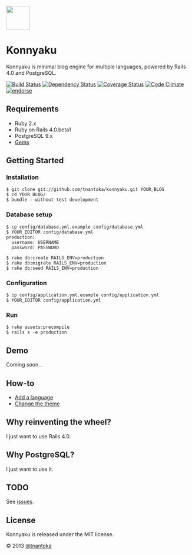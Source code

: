 <img src="https://raw.github.com/tnantoka/konnyaku/master/app/assets/images/icon.png" width="64" />

# Konnyaku

Konnyaku is minimal blog engine for multiple languages, powered by Rails 4.0 and PostgreSQL.

[![Build Status](https://travis-ci.org/tnantoka/konnyaku.png?branch=master)](https://travis-ci.org/tnantoka/konnyaku)
[![Dependency Status](https://gemnasium.com/tnantoka/konnyaku.png)](https://gemnasium.com/tnantoka/konnyaku)
[![Coverage Status](https://coveralls.io/repos/tnantoka/konnyaku/badge.png?branch=master)](https://coveralls.io/r/tnantoka/konnyaku)
[![Code Climate](https://codeclimate.com/github/tnantoka/konnyaku.png)](https://codeclimate.com/github/tnantoka/konnyaku)
[![endorse](http://api.coderwall.com/tnantoka/endorsecount.png)](http://coderwall.com/tnantoka)

## Requirements

* Ruby 2.x
* Ruby on Rails 4.0.beta1
* PostgreSQL 9.x
* [Gems](https://github.com/tnantoka/konnyaku/blob/master/Gemfile)

## Getting Started

### Installation
```
$ git clone git://github.com/tnantoka/konnyaku.git YOUR_BLOG
$ cd YOUR_BLOG/
$ bundle --without test development
```
    
### Database setup
```
$ cp config/database.yml.example config/database.yml
$ YOUR_EDITOR config/database.yml
production:
  username: USERNAME
  password: PASSWORD

$ rake db:create RAILS_ENV=production
$ rake db:migrate RAILS_ENV=production
$ rake db:seed RAILS_ENV=production
```

### Configuration
```
$ cp config/application.yml.example config/application.yml
$ YOUR_EDITOR config/application.yml
```

### Run
```
$ rake assets:precompile
$ rails s -e production
```

## Demo

Coming soon…

## How-to

* [Add a language](https://github.com/tnantoka/konnyaku/wiki)
* [Change the theme](https://github.com/tnantoka/konnyaku/wiki)

## Why reinventing the wheel?

I just want to use Rails 4.0.

## Why PostgreSQL?

I just want to use it.

## TODO

See [issues](https://github.com/tnantoka/konnyaku/issues?state=open).

## License

Konnyaku is released under the MIT license.
  
&copy; 2013 [@tnantoka](https://twitter.com/tnantoka)

